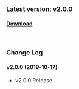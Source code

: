 ### Latest version: v2.0.0

#### [Download](https://xyuditqzezxs1008973.cdn.ntruss.com/sdk/GamePotSDK_IOS_190426.zip)

<br/>

### Change Log

#### v2.0.0 (2019-10-17)

- v2.0.0 Release
